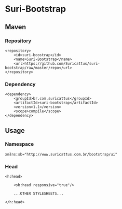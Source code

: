 Suri-Bootstrap
==============

Maven
-----

### Repository

	<repository>
		<id>suri-boostrap</id>
		<name>Suri-Bootstrap</name>
		<url>https://github.com/Suricattus/suri-bootstrap/raw/master/repo</url>
	</repository>
	
### Dependency

	<dependency>
		<groupId>br.com.suricattus</groupId>
		<artifactId>suri-bootstrap</artifactId>
		<version>1.1</version>
		<scope>compile</scope>
	</dependency>
	

Usage
-----

### Namespace

	xmlns:sb="http://www.suricattus.com.br/bootstrap/ui"
	
### Head

	<h:head>
		
		<sb:head responsive="true"/>
		
		...OTHER STYLESHEETS...
		
	</h:head>